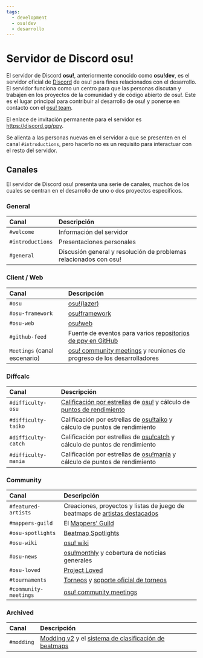 ```yaml
---
tags:
  - development
  - osu!dev
  - desarrollo
---
```


# Servidor de Discord osu!

El servidor de Discord **osu!**, anteriormente conocido como **osu!dev**, es el servidor oficial de [Discord](https://discord.com/) de osu! para fines relacionados con el desarrollo. El servidor funciona como un centro para que las personas discutan y trabajen en los proyectos de la comunidad y de código abierto de osu!. Este es el lugar principal para contribuir al desarrollo de osu! y ponerse en contacto con el [osu! team](/wiki/People/osu!_team).

El enlace de invitación permanente para el servidor es <https://discord.gg/ppy>.

Se alienta a las personas nuevas en el servidor a que se presenten en el canal `#introductions`, pero hacerlo no es un requisito para interactuar con el resto del servidor.

## Canales

El servidor de Discord osu! presenta una serie de canales, muchos de los cuales se centran en el desarrollo de uno o dos proyectos específicos.

### General

| Canal | Descripción |
| :-- | :-- |
| `#welcome` | Información del servidor |
| `#introductions` | Presentaciones personales |
| `#general` | Discusión general y resolución de problemas relacionados con osu! |

### Client / Web

| Canal | Descripción |
| :-- | :-- |
| `#osu` | [osu!(lazer)](/wiki/Client/Release_stream/Lazer) |
| `#osu-framework` | [osu!framework](https://github.com/ppy/osu-framework) |
| `#osu-web` | [osu!web](https://github.com/ppy/osu-web) |
| `#github-feed` | Fuente de eventos para varios [repositorios de ppy en GitHub](https://github.com/ppy) |
| `Meetings` (canal escenario) | [osu! community meetings](/wiki/Community/osu!_community_meetings) y reuniones de progreso de los desarrolladores |

### Diffcalc

| Canal | Descripción |
| :-- | :-- |
| `#difficulty-osu` | [Calificación por estrellas](/wiki/Beatmap/Star_rating) de [osu!](/wiki/Game_mode/osu!) y  cálculo de [puntos de rendimiento](/wiki/Performance_points) |
| `#difficulty-taiko` | Calificación por estrellas de [osu!taiko](/wiki/Game_mode/osu!taiko) y cálculo de puntos de rendimiento |
| `#difficulty-catch` | Calificación por estrellas de [osu!catch](/wiki/Game_mode/osu!catch) y cálculo de puntos de rendimiento |
| `#difficulty-mania` | Calificación por estrellas de [osu!mania](/wiki/Game_mode/osu!mania) y cálculo de puntos de rendimiento |

### Community

| Canal | Descripción |
| :-- | :-- |
| `#featured-artists` | Creaciones, proyectos y listas de juego de beatmaps de [artistas destacados](/wiki/People/Featured_Artists) |
| `#mappers-guild` | El [Mappers' Guild](/wiki/Community/Mappers_Guild) |
| `#osu-spotlights` | [Beatmap Spotlights](/wiki/Beatmap_Spotlights) |
| `#osu-wiki` | [osu! wiki](/wiki/osu!_wiki) |
| `#osu-news` | [osu!monthly](/wiki/Community/osu!monthly) y cobertura de noticias generales |
| `#osu-loved` | [Project Loved](/wiki/Community/Project_Loved) |
| `#tournaments` | [Torneos](/wiki/Tournaments) y [soporte oficial de torneos](/wiki/Tournaments/Official_support) |
| `#community-meetings` | [osu! community meetings](/wiki/Community/osu!_community_meetings) |

### Archived

| Canal | Descripción |
| :-- | :-- |
| `#modding` | [Modding v2](/wiki/Beatmap_discussion) y el [sistema de clasificación de beatmaps](/wiki/Beatmap_ranking_procedure) |
